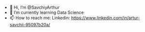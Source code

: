 - 👋 Hi, I’m @SavchiyArthur
- 🌱 I’m currently learning Data Science
- 📫 How to reach me: Linkedin: https://www.linkedin.com/in/artur-savchii-95097b20a/

<!---
SavchiyArthur/SavchiyArthur is a ✨ special ✨ repository because its `README.md` (this file) appears on your GitHub profile.
You can click the Preview link to take a look at your changes.
--->
